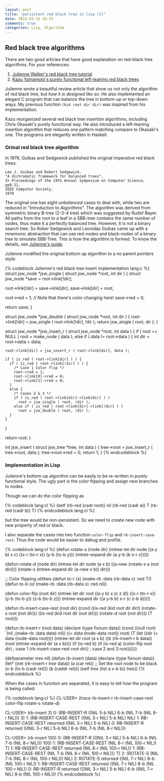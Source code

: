 ```yaml
---
layout: post
title: "persistent red black tree in lisp (3)"
date: 2012-03-31 16:33
comments: true
categories: Lisp, Algorithm
---
```


## Red black tree algorithms

There are two good articles that have good explanation on red-black tree
algorithms. For your references:

1. [Julienne Walker's red black tree tutorial][jsw rbtree]
2. [Kazu Yamamoto's purely functional left-leaning red black trees][fp rbtree]

Julienne wrote a beautiful review article that show us not only the algorithm of
red black tree, but *how it is designed like so*. He also implemented an elegant
C program that can balance the tree in bottom-up or top-down ways. My previous
function `(kid root dir dir)` was inspired from his implementation.

Kazu reorganized several red black tree insertion algorithms, including Chris
Okasaki's purely functional way. He also introduced a left-leaning insertion
algorithm that reduces one pattern matching compare to Okasaki's one. The
programs are elegantly written in Haskell.

### Orinal red black tree algorithm

In 1979, Guibas and Sedgewick published the original imperative red black trees:

~~~~
Leo J. Guibas and Robert Sedgewick.
"A dichromatic framework for balanced trees",
In Proceedings of the 19th Annual Symposium on Computer Science,
pp8-21,
IEEE Computer Society,
1978
~~~~

The original one has eight *unbalanced* cases to deal with, while two are
reduced in "Introduction to Algorithms". The algorithm was derived from
symmetric binary B-tree (2-3-4 tree) which was suggested by Rudof Bayer. All
paths from the root to a leaf in a SBB-tree contains the same number of nodes,
thus make it a perfectly balanced tree. However, it is not a binary search tree.
So Rober Sedgewick and Leonidas Guibas came up with a mnemonic abstraction that
can use red-nodes and black-nodes of a binary tree to simulate SBB-Tree. This is
how the algorithm is formed. To know the details, see 
[Julienne's guide][jsw rbtree].

Julienne modified the original bottom up algorithm to a no parent pointers
style:

{% codeblock Julienne's red black tree insert implementation lang:c %}
struct jsw_node *jsw_single ( struct jsw_node *root, int dir )
{
  struct jsw_node *save = root->link[!dir];

  root->link[!dir] = save->link[dir];
  save->link[dir] = root;

  root->red = 1;  // Note that there's color changing here!
  save->red = 0;

  return save;
}

struct jsw_node *jsw_double ( struct jsw_node *root, int dir )
{
  root->link[!dir] = jsw_single ( root->link[!dir], !dir );
  return jsw_single ( root, dir );
}

struct jsw_node *jsw_insert_r ( struct jsw_node *root, int data )
{
  if ( root == NULL )
    root = make_node ( data );
  else if ( data != root->data ) {
    int dir = root->data < data;

    root->link[dir] = jsw_insert_r ( root->link[dir], data );

    if ( is_red ( root->link[dir] ) ) {
      if ( is_red ( root->link[!dir] ) ) {
        /* Case 1 Color flip */
        root->red = 1;
        root->link[0]->red = 0;
        root->link[1]->red = 0;
      }
      else {
        /* Cases 2 & 3 */
        if ( is_red ( root->link[dir]->link[dir] ) )
          root = jsw_single ( root, !dir );
        else if ( is_red ( root->link[dir]->link[!dir] ) )
          root = jsw_double ( root, !dir );
      }
    }
  }

  return root;
}

int jsw_insert ( struct jsw_tree *tree, int data )
{
  tree->root = jsw_insert_r ( tree->root, data );
  tree->root->red = 0;
  return 1;
}
{% endcodeblock %}

### Implementation in Lisp

Julienne's bottom-up algorithm can be easily to be re-written in purely
functional style. The ugly part is the color flipping and assign new branches to
nodes.

Though we can do the color flipping as

{% codeblock lang:cl %}
(setf (rb-red (cadr root)) nil
      (rb-red (cadr a)) T
      (rb-red (cadr b)) T)
{% endcodeblock lang:cl %}

but the tree would be non-persistent. So we need to create new node with new
property of red or black.

I also separate the cases into two function `color-flip` and
`rb-insert-case-rest`. Thus the code would be easier to debug and profile.

{% codeblock lang:cl %}
(defun rotate-s (node dir)
  (mtree-let dir node ((a y b) x c)
            ((x-r (to-r x)) (y-b (to-b y)))
            (mtree-expand dir (a y-b (b x-r c)))))

(defun rotate-d (node dir)
  (mtree-let dir node (a x b)
            ((a-new (rotate-s a (not dir))))
            (rotate-s (mtree-expand dir (a-new x b)) dir)))

;; Color flipping utilities 
(defun to-r (x) (make-rb :data (rb-data x) :red T))
(defun to-b (x) (make-rb :data (rb-data x) :red nil))

(defun color-flip (root dir)
  (mtree-let dir root ((a y b) x (c z d))
             ((x-r (to-r x))
              (y-b (to-b y))
              (z-b (to-b z)))
             (mtree-expand dir ((a y-b b) x-r (c z-b d)))))

(defun rb-insert-case-rest (root dir)
  (cond ((is-red (kid root dir dir)) (rotate-s root (not dir)))
        ((is-red (kid root dir (not dir))) (rotate-d root (not dir)))
        (T root)))

(defun rb-insert-r (root data)
  (declare (type fixnum data))
  (cond ((null root) `(nil ,(make-rb :data data) nil))
        ((= data (node-data root)) root)
        (T (let ((dir (> data (node-data root))))
             (mtree-let dir root (a x b) 
               ((b (rb-insert-r b data))
                (root (mtree-expand dir (a x b))))
               (if (is-red b)
                 (if (is-red a)
                   (color-flip root dir)            ; case 1
                   (rb-insert-case-rest root dir))  ; case 2 and 3
                 root))))))


(defparameter *tree* nil)
(defun rb-insert (data)
  (declare (type fixnum data))
  (let* ((ret (rb-insert-r *tree* data))
         (a (car ret))            ;; Set the root node to be black
         (x-b (to-b (cadr ret)))
         (b (caddr ret)))
    (setf *tree* (list a x-b b))
    *tree*))
{% endcodeblock %}

When the cases in function are separated, it is easy to tell how the program is being called:

{% codeblock lang:cl %}
CL-USER> (trace rb-insert-r rb-insert-case-rest color-flip rotate-s rotate-d)

CL-USER> (rb-insert 3)
  0: (RB-INSERT-R ((NIL 5-b NIL) 6-b (NIL 7-b (NIL 8-r NIL))) 3)
    1: (RB-INSERT-CASE-REST ((NIL 3-r NIL) 5-b NIL) NIL)
    1: RB-INSERT-CASE-REST returned ((NIL 3-r NIL) 5-b NIL)
  0: RB-INSERT-R returned (((NIL 3-r NIL) 5-b NIL) 6-b (NIL 7-b (NIL 8-r NIL)))

CL-USER> (rb-insert 100)
  0: (RB-INSERT-R (((NIL 3-r NIL) 5-b NIL) 6-b (NIL 7-b (NIL 8-r NIL))) 100)
    1: (RB-INSERT-CASE-REST (NIL 8-r (NIL 100-r NIL)) T)
    1: RB-INSERT-CASE-REST returned (NIL 8-r (NIL 100-r NIL))
    1: (RB-INSERT-CASE-REST (NIL 7-b (NIL 8-r (NIL 100-r NIL))) T)
      2: (ROTATE-S (NIL 7-b (NIL 8-r (NIL 100-r NIL))) NIL)
      2: ROTATE-S returned ((NIL 7-r NIL) 8-b (NIL 100-r NIL))
    1: RB-INSERT-CASE-REST returned ((NIL 7-r NIL) 8-b (NIL 100-r NIL))
  0: RB-INSERT-R returned
       (((NIL 3-r NIL) 5-b NIL) 6-b ((NIL 7-r NIL) 8-b (NIL 100-r NIL)))
{% endcodeblock %}

[jsw rbtree]: http://eternallyconfuzzled.com/tuts/datastructures/jsw_tut_rbtree.aspx
[fp rbtree]: http://www.mew.org/~kazu/proj/red-black-tree/
